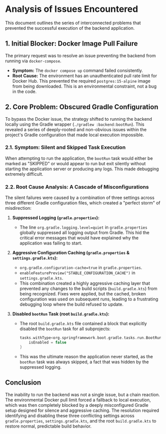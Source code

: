 # Analysis of Issues Encountered

This document outlines the series of interconnected problems that prevented the successful execution of the backend application.

## 1. Initial Blocker: Docker Image Pull Failure

The primary request was to resolve an issue preventing the backend from running via `docker-compose`.

- **Symptom:** The `docker compose up` command failed consistently.
- **Root Cause:** The environment has an unauthenticated pull rate limit for Docker Hub. This prevented the required `postgres:15-alpine` image from being downloaded. This is an environmental constraint, not a bug in the code.

## 2. Core Problem: Obscured Gradle Configuration

To bypass the Docker issue, the strategy shifted to running the backend locally using the Gradle wrapper (`./gradlew :backend:bootRun`). This revealed a series of deeply-rooted and non-obvious issues within the project's Gradle configuration that made local execution impossible.

### 2.1. Symptom: Silent and Skipped Task Execution

When attempting to run the application, the `bootRun` task would either be marked as "SKIPPED" or would appear to run but exit silently without starting the application server or producing any logs. This made debugging extremely difficult.

### 2.2. Root Cause Analysis: A Cascade of Misconfigurations

The silent failures were caused by a combination of three settings across three different Gradle configuration files, which created a "perfect storm" of misdirection:

1.  **Suppressed Logging (`gradle.properties`):**
    - The line `org.gradle.logging.level=quiet` in `gradle.properties` globally suppressed all logging output from Gradle. This hid the critical error messages that would have explained why the application was failing to start.

2.  **Aggressive Configuration Caching (`gradle.properties` & `settings.gradle.kts`):**
    - `org.gradle.configuration-cache=true` in `gradle.properties`.
    - `enableFeaturePreview("STABLE_CONFIGURATION_CACHE")` in `settings.gradle.kts`.
    - This combination created a highly aggressive caching layer that prevented any changes to the build scripts (`build.gradle.kts`) from being recognized. Fixes were applied, but the cached, broken configuration was used on subsequent runs, leading to a frustrating debugging loop where the build refused to update.

3.  **Disabled `bootRun` Task (root `build.gradle.kts`):**
    - The root `build.gradle.kts` file contained a block that explicitly disabled the `bootRun` task for all subprojects:
      ```kotlin
      tasks.withType<org.springframework.boot.gradle.tasks.run.BootRun> {
          isEnabled = false
      }
      ```
    - This was the ultimate reason the application never started, as the `bootRun` task was always skipped, a fact that was hidden by the suppressed logging.

## Conclusion

The inability to run the backend was not a single issue, but a chain reaction. The environmental Docker pull limit forced a fallback to local execution, which was then completely blocked by a deeply misconfigured Gradle setup designed for silence and aggressive caching. The resolution required identifying and disabling these three conflicting settings across `gradle.properties`, `settings.gradle.kts`, and the root `build.gradle.kts` to restore normal, predictable build behavior.